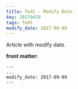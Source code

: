 ```yaml
---
title: TeXt - Modify Date
key: 20170419
tags: TeXt
modify_date: 2017-09-09
---
```


Article with modify date.

<!--more-->

**front matter:**

    ---
    ...
    modify_date: 2017-09-09
    ---
